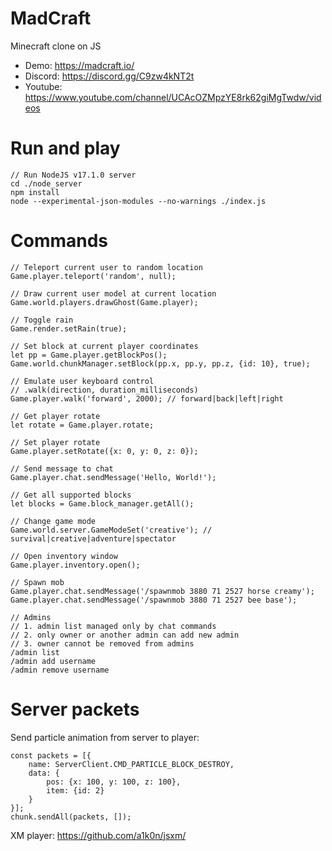 # MadCraft
Minecraft clone on JS

- Demo: https://madcraft.io/
- Discord: https://discord.gg/C9zw4kNT2t
- Youtube: https://www.youtube.com/channel/UCAcOZMpzYE8rk62giMgTwdw/videos

# Run and play
```
// Run NodeJS v17.1.0 server
cd ./node_server
npm install
node --experimental-json-modules --no-warnings ./index.js
```

# Commands
```JS
// Teleport current user to random location 
Game.player.teleport('random', null);

// Draw current user model at current location
Game.world.players.drawGhost(Game.player);

// Toggle rain
Game.render.setRain(true);

// Set block at current player coordinates
let pp = Game.player.getBlockPos();
Game.world.chunkManager.setBlock(pp.x, pp.y, pp.z, {id: 10}, true);

// Emulate user keyboard control
// .walk(direction, duration_milliseconds)
Game.player.walk('forward', 2000); // forward|back|left|right

// Get player rotate
let rotate = Game.player.rotate;

// Set player rotate
Game.player.setRotate({x: 0, y: 0, z: 0});

// Send message to chat
Game.player.chat.sendMessage('Hello, World!');

// Get all supported blocks
let blocks = Game.block_manager.getAll();

// Change game mode
Game.world.server.GameModeSet('creative'); // survival|creative|adventure|spectator

// Open inventory window
Game.player.inventory.open();

// Spawn mob
Game.player.chat.sendMessage('/spawnmob 3880 71 2527 horse creamy');
Game.player.chat.sendMessage('/spawnmob 3880 71 2527 bee base');

// Admins
// 1. admin list managed only by chat commands
// 2. only owner or another admin can add new admin
// 3. owner cannot be removed from admins
/admin list
/admin add username
/admin remove username
```

# Server packets
Send particle animation from server to player:
```JS
const packets = [{
    name: ServerClient.CMD_PARTICLE_BLOCK_DESTROY,
    data: {
        pos: {x: 100, y: 100, z: 100},
        item: {id: 2}
    }
}];
chunk.sendAll(packets, []);
```

XM player: https://github.com/a1k0n/jsxm/
